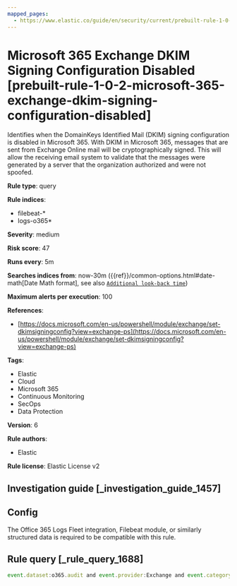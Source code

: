 ```yaml
---
mapped_pages:
  - https://www.elastic.co/guide/en/security/current/prebuilt-rule-1-0-2-microsoft-365-exchange-dkim-signing-configuration-disabled.html
---
```


# Microsoft 365 Exchange DKIM Signing Configuration Disabled [prebuilt-rule-1-0-2-microsoft-365-exchange-dkim-signing-configuration-disabled]

Identifies when the DomainKeys Identified Mail (DKIM) signing configuration is disabled in Microsoft 365. With DKIM in Microsoft 365, messages that are sent from Exchange Online mail will be cryptographically signed. This will allow the receiving email system to validate that the messages were generated by a server that the organization authorized and were not spoofed.

**Rule type**: query

**Rule indices**:

* filebeat-*
* logs-o365*

**Severity**: medium

**Risk score**: 47

**Runs every**: 5m

**Searches indices from**: now-30m ({{ref}}/common-options.html#date-math[Date Math format], see also [`Additional look-back time`](docs-content://solutions/security/detect-and-alert/create-detection-rule.md#rule-schedule))

**Maximum alerts per execution**: 100

**References**:

* [https://docs.microsoft.com/en-us/powershell/module/exchange/set-dkimsigningconfig?view=exchange-ps](https://docs.microsoft.com/en-us/powershell/module/exchange/set-dkimsigningconfig?view=exchange-ps)

**Tags**:

* Elastic
* Cloud
* Microsoft 365
* Continuous Monitoring
* SecOps
* Data Protection

**Version**: 6

**Rule authors**:

* Elastic

**Rule license**: Elastic License v2

## Investigation guide [_investigation_guide_1457]

## Config

The Office 365 Logs Fleet integration, Filebeat module, or similarly structured data is required to be compatible with this rule.

## Rule query [_rule_query_1688]

```js
event.dataset:o365.audit and event.provider:Exchange and event.category:web and event.action:"Set-DkimSigningConfig" and o365.audit.Parameters.Enabled:False and event.outcome:success
```


